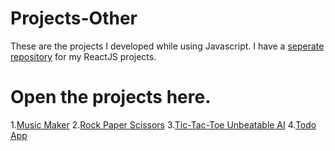 # Projects-Other
These are the projects I developed while using Javascript. I have a [seperate repository](https://github.com/ashish-agr/Projects-React) for my ReactJS projects.

# Open the projects here.

1.[Music Maker](https://ashish-agr.github.io/Projects-Other/Music%20Maker/)
2.[Rock Paper Scissors](https://ashish-agr.github.io/Projects-Other/Rock%20Paper%20Scissors/)
3.[Tic-Tac-Toe Unbeatable AI](https://ashish-agr.github.io/Projects-Other/Tic-Tac-Toe%20Unbeatable%20AI/tictactoe.html)
4.[Todo App](https://ashish-agr.github.io/Projects-Other/Todo%20App/)

